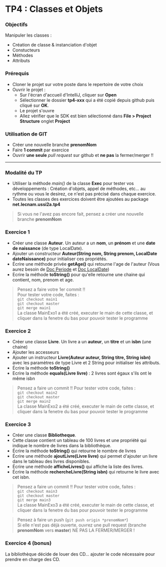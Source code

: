 # TP4 : Classes et Objets

### Objectifs
Manipuler les classes :

- Création de classe & instanciation d'objet
- Constucteurs
- Méthodes
- Attributs

### Prérequis
- Cloner le projet sur votre poste dans le repertoire de votre choix
- Ouvrir le projet :
  - Sur l'écran d'accueil d'IntelliJ, cliquer sur **Open**
  - Sélectionner le dossier **tp4-xxx** qui a été copié depuis github puis cliqué sur **OK**.
  - Le projet s'ouvre
  - Allez vérifier que le SDK est bien sélectionné dans **File > Project Structure** onglet **Project**

### Utilisation de GIT

- Créer une nouvelle branche **prenomNom**
- Faire **1 commit** par exercice
- Ouvrir **une seule** *pull request* sur github et **ne pas** la fermer/merger !!

----

### Modalité du TP

- Utiliser la méthode *main()* de la classe **Exec** pour tester vos développements : Création d'objets, appel de méthodes, etc... au rythme ou vous le desirez, ce n'est pas précisé dans chaque exercice.
- Toutes les classes des exercices doivent être ajoutées au package **net.lecnam.ussi2a.tp4**

> Si vous ne l'avez pas encore fait, pensez a créer une nouvelle branche **prenomNom**

### Exercice 1

- Créer une classe **Auteur**. Un auteur a un **nom**, un **prénom** et une **date de naissance** (de type LocalDate).
- Ajouter un constructeur **Auteur(String nom, String prenom, LocalDate dateNaissance)** pour initialiser ces propriétés.
- Écrire une méthode privée **getAge()** qui retourne l'age de l'auteur (Vous aurez besoin de [Doc Periode](https://download.java.net/java/early_access/loom/docs/api/java.base/java/time/class-use/Period.html) et [Doc LocalDate](https://download.java.net/java/early_access/panama/docs/api/java.base/java/time/LocalDateTime.html))
- Ecrire la méthode **toString()** pour qu'elle retourne une chaine qui contient, nom, prenom et age.

> Pensez a faire votre 1er commit !!  
> Pour tester votre code, faites :   
> ```git checkout main1```  
> ```git checkout master```  
> ```git merge main1```  
> La classe MainExo1 a été créé, executer le main de cette classe, et cliquer dans la fenetre du bas pour pouvoir tester le programme


### Exercice 2
- Créer une classe **Livre**. Un livre a un **auteur**, un **titre** et un **isbn** (une chaine)
- Ajouter les accesseurs
- Ajouter un instructeur **Livre(Auteur auteur, String titre, String isbn)** avec les paramètres de type Livre et 2 String pour initialiser les attributs. 
- Écrire la méthode **toString()** 
- Ecrire la méthode **equals(Livre livre)** : 2 livres sont égaux s'ils ont le même isbn

> Pensez a faire un commit !!
> Pour tester votre code, faites :   
> ```git checkout main2```  
> ```git checkout master```  
> ```git merge main2```  
> La classe MainExo2 a été créé, executer le main de cette classe, et cliquer dans la fenetre du bas pour pouvoir tester le programme


### Exercice 3
- Créer une classe **Bibliotheque**. 
- Cette classe contient un tableau de 100 livres et une propriété qui indique le nombre de livres dans la bibliothèque.
- Écrire la méthode **toString()** qui retourne le nombre de livres 
- Écrire une méthode **ajoutLivre(Livre livre)** qui permet d'ajouter un livre dans le tableau des livres disponibles.
- Écrire une méthode **afficheLivres()** qui affiche la liste des livres.
- Écrire la méthode **rechercheLivre(String isbn)** qui retourne le livre avec cet isbn.

> Pensez a faire un commit !!
> Pour tester votre code, faites :   
> ```git checkout main3```  
> ```git checkout master```  
> ```git merge main3```  
> La classe MainExo3 a été créé, executer le main de cette classe, et cliquer dans la fenetre du bas pour pouvoir tester le programme

> Pensez à faire un push (```git push origin *prenomNom*```)  
> Si elle n'est pas déjà ouverte, ouvrez une pull request (branche **prenomNom** vers **master**) NE PAS LA FERMER/MERGER !

### Exercice 4 (bonus)
La bibliothèque décide de louer des CD... ajouter le code nécessaire pour prendre en charge des CD.
